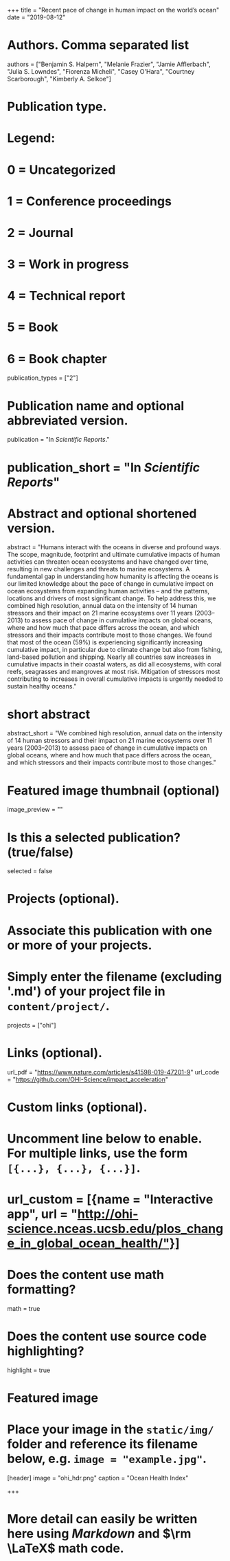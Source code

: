 +++
title = "Recent pace of change in human impact on the world’s ocean"
date = "2019-08-12"

# Authors. Comma separated list
authors = ["Benjamin S. Halpern", "Melanie Frazier", "Jamie Afflerbach", "Julia S. Lowndes", "Fiorenza Micheli", "Casey O'Hara", "Courtney Scarborough", "Kimberly A. Selkoe"]

# Publication type.
# Legend:
# 0 = Uncategorized
# 1 = Conference proceedings
# 2 = Journal
# 3 = Work in progress
# 4 = Technical report
# 5 = Book
# 6 = Book chapter
publication_types = ["2"]

# Publication name and optional abbreviated version.
publication = "In *Scientific Reports*."
# publication_short = "In *Scientific Reports*"

# Abstract and optional shortened version.
abstract = "Humans interact with the oceans in diverse and profound ways. The scope, magnitude, footprint and ultimate cumulative impacts of human activities can threaten ocean ecosystems and have changed over time, resulting in new challenges and threats to marine ecosystems. A fundamental gap in understanding how humanity is affecting the oceans is our limited knowledge about the pace of change in cumulative impact on ocean ecosystems from expanding human activities – and the patterns, locations and drivers of most significant change. To help address this, we combined high resolution, annual data on the intensity of 14 human stressors and their impact on 21 marine ecosystems over 11 years (2003–2013) to assess pace of change in cumulative impacts on global oceans, where and how much that pace differs across the ocean, and which stressors and their impacts contribute most to those changes. We found that most of the ocean (59%) is experiencing significantly increasing cumulative impact, in particular due to climate change but also from fishing, land-based pollution and shipping. Nearly all countries saw increases in cumulative impacts in their coastal waters, as did all ecosystems, with coral reefs, seagrasses and mangroves at most risk. Mitigation of stressors most contributing to increases in overall cumulative impacts is urgently needed to sustain healthy oceans."
# short abstract
abstract_short = "We combined high resolution, annual data on the intensity of 14 human stressors and their impact on 21 marine ecosystems over 11 years (2003–2013) to assess pace of change in cumulative impacts on global oceans, where and how much that pace differs across the ocean, and which stressors and their impacts contribute most to those changes."

# Featured image thumbnail (optional)
image_preview = ""

# Is this a selected publication? (true/false)
selected = false

# Projects (optional).
#   Associate this publication with one or more of your projects.
#   Simply enter the filename (excluding '.md') of your project file in `content/project/`.
projects = ["ohi"]

# Links (optional).
url_pdf = "https://www.nature.com/articles/s41598-019-47201-9"
url_code = "https://github.com/OHI-Science/impact_acceleration"

# Custom links (optional).
#   Uncomment line below to enable. For multiple links, use the form `[{...}, {...}, {...}]`.
# url_custom = [{name = "Interactive app", url = "http://ohi-science.nceas.ucsb.edu/plos_change_in_global_ocean_health/"}]

# Does the content use math formatting?
math = true

# Does the content use source code highlighting?
highlight = true

# Featured image
# Place your image in the `static/img/` folder and reference its filename below, e.g. `image = "example.jpg"`.
[header]
image = "ohi_hdr.png"
caption = "Ocean Health Index"

+++

# More detail can easily be written here using *Markdown* and $\rm \LaTeX$ math code.
